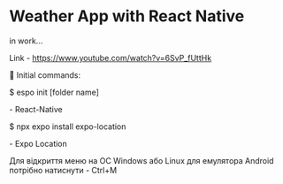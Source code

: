 # Weather App with React Native

<p>in work...</p>

Link  - https://www.youtube.com/watch?v=6SvP_fUttHk


🌠 Initial commands:


<p>$ espo init [folder name]</p> - React-Native
<p>$ npx expo install expo-location</p> - Expo Location


<p>Для відкриття меню на ОС Windows або Linux для емулятора Android потрібно натиснути - Ctrl+M</p>